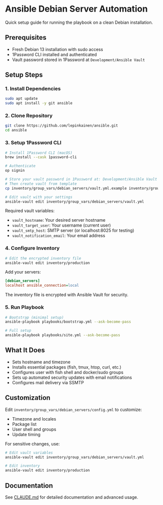 # Ansible Debian Server Automation

Quick setup guide for running the playbook on a clean Debian installation.

## Prerequisites

- Fresh Debian 13 installation with sudo access
- 1Password CLI installed and authenticated
- Vault password stored in 1Password at `Development/Ansible Vault`

## Setup Steps

### 1. Install Dependencies

```bash
sudo apt update
sudo apt install -y git ansible
```

### 2. Clone Repository

```bash
git clone https://github.com/lepinkainen/ansible.git
cd ansible
```

### 3. Setup 1Password CLI

```bash
# Install 1Password CLI (macOS)
brew install --cask 1password-cli

# Authenticate
op signin

# Store your vault password in 1Password at: Development/Ansible Vault
# Then create vault from template
cp inventory/group_vars/debian_servers/vault.yml.example inventory/group_vars/debian_servers/vault.yml

# Edit vault with your settings
ansible-vault edit inventory/group_vars/debian_servers/vault.yml
```

Required vault variables:

- `vault_hostname`: Your desired server hostname
- `vault_target_user`: Your username (current user)
- `vault_smtp_host`: SMTP server (or localhost:8025 for testing)
- `vault_notification_email`: Your email address

### 4. Configure Inventory

```bash
# Edit the encrypted inventory file
ansible-vault edit inventory/production
```

Add your servers:

```ini
[debian_servers]
localhost ansible_connection=local
```

The inventory file is encrypted with Ansible Vault for security.

### 5. Run Playbook

```bash
# Bootstrap (minimal setup)
ansible-playbook playbooks/bootstrap.yml --ask-become-pass

# Full setup
ansible-playbook playbooks/site.yml --ask-become-pass
```

## What It Does

- Sets hostname and timezone
- Installs essential packages (fish, tmux, htop, curl, etc.)
- Configures user with fish shell and docker/sudo groups
- Sets up automated security updates with email notifications
- Configures mail delivery via SSMTP

## Customization

Edit `inventory/group_vars/debian_servers/config.yml` to customize:

- Timezone and locales
- Package list
- User shell and groups
- Update timing

For sensitive changes, use:

```bash
# Edit vault variables
ansible-vault edit inventory/group_vars/debian_servers/vault.yml

# Edit inventory
ansible-vault edit inventory/production
```

## Documentation

See [CLAUDE.md](CLAUDE.md) for detailed documentation and advanced usage.
